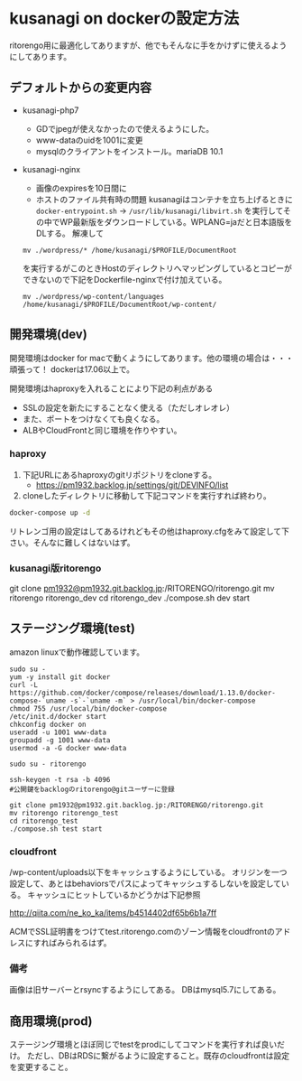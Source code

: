 # kusanagi on dockerの設定方法
ritorengo用に最適化してありますが、他でもそんなに手をかけずに使えるようにしてあります。
## デフォルトからの変更内容

* kusanagi-php7
    * GDでjpegが使えなかったので使えるようにした。
    * www-dataのuidを1001に変更
    * mysqlのクライアントをインストール。mariaDB 10.1
* kusanagi-nginx
    * 画像のexpiresを10日間に
    * ホストのファイル共有時の問題
    kusanagiはコンテナを立ち上げるときに`docker-entrypoint.sh` -> `/usr/lib/kusanagi/libvirt.sh`
    を実行してその中でWP最新版をダウンロードしている。WPLANG=jaだと日本語版をDLする。
    解凍して
    
    ```
    mv ./wordpress/* /home/kusanagi/$PROFILE/DocumentRoot
    ```
    
    を実行するがこのときHostのディレクトリへマッピングしているとコピーができないので下記をDockerfile-nginxで付け加えている。
    
    ```
    mv ./wordpress/wp-content/languages /home/kusanagi/$PROFILE/DocumentRoot/wp-content/
    ```

## 開発環境(dev)
開発環境はdocker for macで動くようにしてあります。他の環境の場合は・・・頑張って！
dockerは17.06以上で。

開発環境はhaproxyを入れることにより下記の利点がある

* SSLの設定を新たにすることなく使える（ただしオレオレ）
* また、ポートをつけなくても良くなる。
* ALBやCloudFrontと同じ環境を作りやすい。


### haproxy

1. 下記URLにあるhaproxyのgitリポジトリをcloneする。
    - https://pm1932.backlog.jp/settings/git/DEVINFO/list
1. cloneしたディレクトリに移動して下記コマンドを実行すれば終わり。

```bash
docker-compose up -d
```

リトレンゴ用の設定はしてあるけれどもその他はhaproxy.cfgをみて設定して下さい。そんなに難しくはないはず。

### kusanagi版ritorengo

git clone pm1932@pm1932.git.backlog.jp:/RITORENGO/ritorengo.git
mv ritorengo ritorengo_dev
cd ritorengo_dev
./compose.sh dev start



## ステージング環境(test)
amazon linuxで動作確認しています。


```
sudo su -
yum -y install git docker
curl -L https://github.com/docker/compose/releases/download/1.13.0/docker-compose-`uname -s`-`uname -m` > /usr/local/bin/docker-compose
chmod 755 /usr/local/bin/docker-compose
/etc/init.d/docker start
chkconfig docker on
useradd -u 1001 www-data
groupadd -g 1001 www-data
usermod -a -G docker www-data

sudo su - ritorengo

ssh-keygen -t rsa -b 4096
#公開鍵をbacklogのritorengo@gitユーザーに登録

git clone pm1932@pm1932.git.backlog.jp:/RITORENGO/ritorengo.git
mv ritorengo ritorengo_test
cd ritorengo_test
./compose.sh test start

```

### cloudfront
/wp-content/uploads以下をキャッシュするようにしている。
オリジンを一つ設定して、あとはbehaviorsでパスによってキャッシュするしないを設定している。
キャッシュにヒットしているかどうかは下記参照

http://qiita.com/ne_ko_ka/items/b4514402df65b6b1a7ff

ACMでSSL証明書をつけてtest.ritorengo.comのゾーン情報をcloudfrontのアドレスにすればみられるはず。

### 備考

画像は旧サーバーとrsyncするようにしてある。
DBはmysql5.7にしてある。

## 商用環境(prod)
ステージング環境とほぼ同じでtestをprodにしてコマンドを実行すれば良いだけ。
ただし、DBはRDSに繋がるように設定すること。既存のcloudfrontは設定を変更すること。